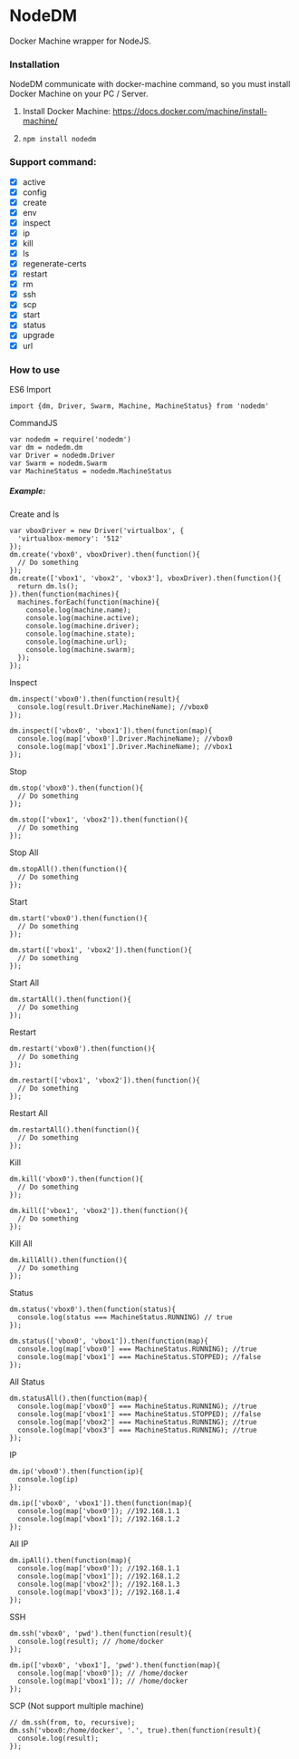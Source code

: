 # NodeDM

Docker Machine wrapper for NodeJS.

### Installation

NodeDM communicate with docker-machine command, so you must install Docker Machine on your PC / Server.

1. Install Docker Machine: https://docs.docker.com/machine/install-machine/

2. `npm install nodedm`

### Support command:

- [x] active
- [x] config
- [x] create
- [x] env
- [x] inspect
- [x] ip
- [x] kill
- [x] ls
- [x] regenerate-certs
- [x] restart
- [x] rm
- [x] ssh
- [x] scp
- [x] start
- [x] status
- [x] upgrade
- [x] url

### How to use

ES6 Import
```
import {dm, Driver, Swarm, Machine, MachineStatus} from 'nodedm'
```

CommandJS
```
var nodedm = require('nodedm')
var dm = nodedm.dm
var Driver = nodedm.Driver
var Swarm = nodedm.Swarm
var MachineStatus = nodedm.MachineStatus
```

##### Example:

Create and ls
```
var vboxDriver = new Driver('virtualbox', {
  'virtualbox-memory': '512'
});
dm.create('vbox0', vboxDriver).then(function(){
  // Do something
});
dm.create(['vbox1', 'vbox2', 'vbox3'], vboxDriver).then(function(){
  return dm.ls();
}).then(function(machines){
  machines.forEach(function(machine){
    console.log(machine.name);
    console.log(machine.active);
    console.log(machine.driver);
    console.log(machine.state);
    console.log(machine.url);
    console.log(machine.swarm);
  });
});
```

Inspect
```
dm.inspect('vbox0').then(function(result){
  console.log(result.Driver.MachineName); //vbox0
});

dm.inspect(['vbox0', 'vbox1']).then(function(map){
  console.log(map['vbox0'].Driver.MachineName); //vbox0
  console.log(map['vbox1'].Driver.MachineName); //vbox1
});
```

Stop
```
dm.stop('vbox0').then(function(){
  // Do something
});

dm.stop(['vbox1', 'vbox2']).then(function(){
  // Do something
});
```

Stop All
```
dm.stopAll().then(function(){
  // Do something
});
```

Start
```
dm.start('vbox0').then(function(){
  // Do something
});

dm.start(['vbox1', 'vbox2']).then(function(){
  // Do something
});
```

Start All
```
dm.startAll().then(function(){
  // Do something
});
```

Restart
```
dm.restart('vbox0').then(function(){
  // Do something
});

dm.restart(['vbox1', 'vbox2']).then(function(){
  // Do something
});
```

Restart All
```
dm.restartAll().then(function(){
  // Do something
});
```

Kill
```
dm.kill('vbox0').then(function(){
  // Do something
});

dm.kill(['vbox1', 'vbox2']).then(function(){
  // Do something
});
```

Kill All
```
dm.killAll().then(function(){
  // Do something
});
```

Status
```
dm.status('vbox0').then(function(status){
  console.log(status === MachineStatus.RUNNING) // true
});

dm.status(['vbox0', 'vbox1']).then(function(map){
  console.log(map['vbox0'] === MachineStatus.RUNNING); //true
  console.log(map['vbox1'] === MachineStatus.STOPPED); //false
});
```

All Status
```
dm.statusAll().then(function(map){
  console.log(map['vbox0'] === MachineStatus.RUNNING); //true
  console.log(map['vbox1'] === MachineStatus.STOPPED); //false
  console.log(map['vbox2'] === MachineStatus.RUNNING); //true
  console.log(map['vbox3'] === MachineStatus.RUNNING); //true
});
```

IP
```
dm.ip('vbox0').then(function(ip){
  console.log(ip)
});

dm.ip(['vbox0', 'vbox1']).then(function(map){
  console.log(map['vbox0']); //192.168.1.1
  console.log(map['vbox1']); //192.168.1.2
});
```

All IP
```
dm.ipAll().then(function(map){
  console.log(map['vbox0']); //192.168.1.1
  console.log(map['vbox1']); //192.168.1.2
  console.log(map['vbox2']); //192.168.1.3
  console.log(map['vbox3']); //192.168.1.4
});
```

SSH
```
dm.ssh('vbox0', 'pwd').then(function(result){
  console.log(result); // /home/docker
});

dm.ip(['vbox0', 'vbox1'], 'pwd').then(function(map){
  console.log(map['vbox0']); // /home/docker
  console.log(map['vbox1']); // /home/docker
});
```

SCP (Not support multiple machine)
```
// dm.ssh(from, to, recursive);
dm.ssh('vbox0:/home/docker', '.', true).then(function(result){
  console.log(result);
});

```
